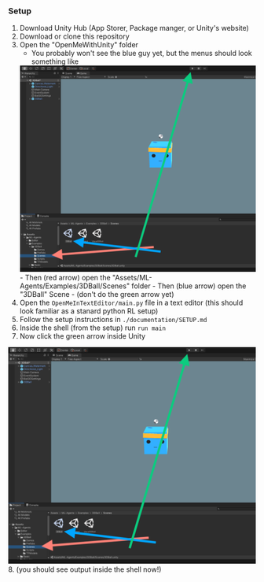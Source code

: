 ### Setup

1. Download Unity Hub (App Storer, Package manger, or Unity's website)
2. Download or clone this repository
3. Open the "OpenMeWithUnity" folder
    - You probably won't see the blue guy yet, but the menus should look something like
    <img src="/documentation/images/basic_run.png" alt="where-to-clock">
    - Then (red arrow) open the "Assets/ML-Agents/Examples/3DBall/Scenes" folder
    - Then (blue arrow) open the "3DBall" Scene
    - (don't do the green arrow yet)
4. Open the `OpenMeInTextEditor/main.py` file in a text editor (this should look familiar as a stanard python RL setup)
5. Follow the setup instructions in `./documentation/SETUP.md`
6. Inside the shell (from the setup) run `run main`
7. Now click the green arrow inside Unity
<img src="/documentation/images/basic_run.png" alt="where-to-clock">
8. (you should see output inside the shell now!)